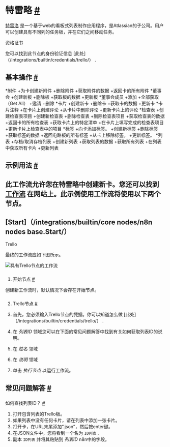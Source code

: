 


 特雷略
 [#](#trello "永久链接")
=======================================



[特雷洛](https://trello.com/) 
 是一个基于web的看板式列表制作应用程序，是Atlassian的子公司。用户可以创建具有不同列的任务板，并在它们之间移动任务。
 




 资格证书
 



 您可以找到此节点的身份验证信息
 [此处]（/integrations/builtin/credentials/trello/）
 .
 




 基本操作
 [#](#基本操作 "永久链接")
-----------------------------------------------------------


*附件
	+为卡创建新附件
	+删除附件
	+获取附件的数据
	+返回卡的所有附件
*董事会
	+创建新板
	+删除板
	+获取板的数据
	+更新板
*董事会成员
	+添加
	+全部获取（Get All）
	+邀请
	+删除
*卡片
	+创建新卡
	+删除卡
	+获取卡的数据
	+更新卡
*卡片注释
	+在卡片上创建评论
	+从卡片中删除评论
	+更新卡片上的评论
*检查表
	+创建检查表项目
	+创建新检查表
	+删除检查表
	+删除检查表项目
	+获取检查表的数据
	+返回卡的所有检查表
	+获取卡片上的特定清单
	+在卡片上填写完成的检查表项目
	+更新卡片上检查表中的项目
*标签
	+向卡添加标签。
	+创建新标签
	+删除标签
	+获取标签的数据
	+返回电路板的所有标签
	+从卡上移除标签。
	+更新标签。
*列表
	+存档/取消存档列表
	+创建新列表
	+获取列表的数据
	+获取所有列表
	+在列表中获取所有卡片
	+更新列表



 示例用法
 [#](#示例用法 "永久链接")
-----------------------------------------------------



 此工作流允许您在特雷略中创建新卡。您还可以找到
 [工作流](https://n8n.io/workflows/461) 
 在网站上。此示例使用工作流将使用以下两个节点。
-
 [Start]（/integrations/builtin/core nodes/n8n nodes base.Start/）
 -
 Trello




 最终的工作流应如下图所示。
 



![具有Trello节点的工作流](https://d33wubrfki0l68.cloudfront.net/dcc7bbfad7378fabbd94b7a77b83c18f18a81bf8/52e33/_images/integrations/builtin/app-nodes/trello/workflow.png)



### 
 1. 开始节点
 [#](#1-start-node "永久链接")



 创建新工作流时，默认情况下会存在开始节点。
 


### 
 2. Trello节点
 [#](#2-trello-node "永久链接")


1. 首先，您必须输入Trello节点的凭据。你可以知道怎么做
 [此处]（/integrations/builtin/credentials/trello/）
 .
2. 在
 *列表ID*
 领域您可以在下面的常见问题解答中找到有关如何获取列表ID的说明。
3. 在
 *姓名*
 领域
4. 在
 *说明*
 领域
5. 单击
 *执行节点*
 以运行工作流。



 常见问题解答
 [#](#faqs "永久链接")
-----------------------------------


### 
 如何查找列表ID？
 [#](#how-do-i-find-the-list-id "永久链接")


1. 打开包含列表的Trello板。
2. 如果列表中没有任何卡片，请在列表中添加一张卡片。
3. 打开卡，在URL末尾添加“.json”，然后按enter键。
4. 在JSON文件中，您将看到一个名为
 `ID列表`
 .
5. 副本
 `ID列表`
 并将其粘贴到
 *列表ID*
 n8n中的字段。




